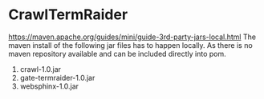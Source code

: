 # CrawlTermRaider
https://maven.apache.org/guides/mini/guide-3rd-party-jars-local.html
The maven install of the following jar files has to happen locally. As there is no maven repository available and can be included directly into
pom.
1. crawl-1.0.jar
2. gate-termraider-1.0.jar
3. websphinx-1.0.jar  
